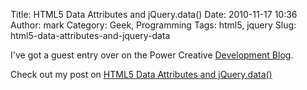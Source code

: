 Title: HTML5 Data Attributes and jQuery.data()
Date: 2010-11-17 10:36
Author: mark
Category: Geek, Programming
Tags: html5, jquery
Slug: html5-data-attributes-and-jquery-data

I've got a guest entry over on the Power Creative [Development Blog][].

Check out my post on [HTML5 Data Attributes and jQuery.data()][]

  [Development Blog]: https://www.powercreative.com/blogs/development
  [HTML5 Data Attributes and jQuery.data()]: https://www.powercreative.com/blogs/development/html5-data-attributes-and-jquerydata
